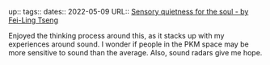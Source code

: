 up:: 
tags:: 
dates:: 2022-05-09
URL:: [Sensory quietness for the soul - by Fei-Ling Tseng](https://feeei.substack.com/p/sensory-quietness-for-the-soul?s=r)

Enjoyed the thinking process around this, as it stacks up with my experiences around sound. I wonder if people in the PKM space may be more sensitive to sound than the average. Also, sound radars give me hope. 
